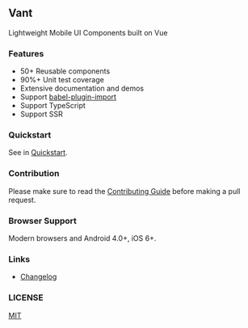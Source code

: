 <div class="van-doc-intro">
  <br>
  <br>
  <br>
  <h2>Vant</h2>
  <p>Lightweight Mobile UI Components built on Vue</p>
</div>
 
### Features

* 50+ Reusable components
* 90%+ Unit test coverage
* Extensive documentation and demos
* Support [babel-plugin-import](https://github.com/ant-design/babel-plugin-import)
* Support TypeScript
* Support SSR

### Quickstart

See in [Quickstart](#/en-US/quickstart).

### Contribution

Please make sure to read the [Contributing Guide](https://github.com/youzan/vant/blob/dev/.github/CONTRIBUTING.md) before making a pull request.

### Browser Support

Modern browsers and Android 4.0+, iOS 6+.

### Links

* [Changelog](#/en-US/changelog)
<!-- * [Feedback](https://github.com/youzan/vant/issues)
* [Weapp UI](https://github.com/youzan/zanui-weapp)
* [React UI](https://www.youzanyun.com/zanui/zent)
* [Vant Demo](https://github.com/youzan/vant-demo)
* [vue-cli-template-vant](https://github.com/youzan/vue-cli-template-vant) -->

### LICENSE

[MIT](https://zh.wikipedia.org/wiki/MIT%E8%A8%B1%E5%8F%AF%E8%AD%89)
